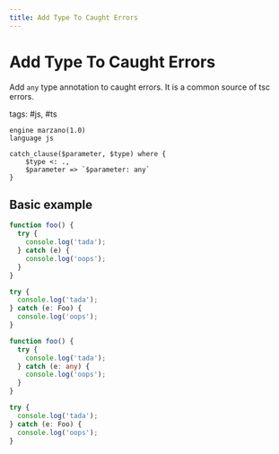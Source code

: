 ```yaml
---
title: Add Type To Caught Errors
---
```


# Add Type To Caught Errors

Add `any` type annotation to caught errors. It is a common source of tsc errors.

tags: #js, #ts

```grit
engine marzano(1.0)
language js

catch_clause($parameter, $type) where {
    $type <: .,
    $parameter => `$parameter: any`
}
```

## Basic example

```ts
function foo() {
  try {
    console.log('tada');
  } catch (e) {
    console.log('oops');
  }
}

try {
  console.log('tada');
} catch (e: Foo) {
  console.log('oops');
}
```

```ts
function foo() {
  try {
    console.log('tada');
  } catch (e: any) {
    console.log('oops');
  }
}

try {
  console.log('tada');
} catch (e: Foo) {
  console.log('oops');
}
```
